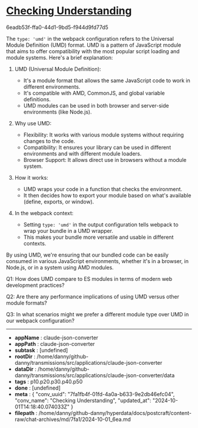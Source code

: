 # [Checking Understanding](https://claude.ai/chat/7fa1fb4f-01fd-4a0a-b633-9e2db46efc04)

6eadb53f-ffa0-44d1-9bd5-f944d9fd77d5

 The `type: 'umd'` in the webpack configuration refers to the Universal Module Definition (UMD) format. UMD is a pattern of JavaScript module that aims to offer compatibility with the most popular script loading and module systems. Here's a brief explanation:

1. UMD (Universal Module Definition):
   - It's a module format that allows the same JavaScript code to work in different environments.
   - It's compatible with AMD, CommonJS, and global variable definitions.
   - UMD modules can be used in both browser and server-side environments (like Node.js).

2. Why use UMD:
   - Flexibility: It works with various module systems without requiring changes to the code.
   - Compatibility: It ensures your library can be used in different environments and with different module loaders.
   - Browser Support: It allows direct use in browsers without a module system.

3. How it works:
   - UMD wraps your code in a function that checks the environment.
   - It then decides how to export your module based on what's available (define, exports, or window).

4. In the webpack context:
   - Setting `type: 'umd'` in the output configuration tells webpack to wrap your bundle in a UMD wrapper.
   - This makes your bundle more versatile and usable in different contexts.

By using UMD, we're ensuring that our bundled code can be easily consumed in various JavaScript environments, whether it's in a browser, in Node.js, or in a system using AMD modules.

Q1: How does UMD compare to ES modules in terms of modern web development practices?

Q2: Are there any performance implications of using UMD versus other module formats?

Q3: In what scenarios might we prefer a different module type over UMD in our webpack configuration?

---

* **appName** : claude-json-converter
* **appPath** : claude-json-converter
* **subtask** : [undefined]
* **rootDir** : /home/danny/github-danny/transmissions/src/applications/claude-json-converter
* **dataDir** : /home/danny/github-danny/transmissions/src/applications/claude-json-converter/data
* **tags** : p10.p20.p30.p40.p50
* **done** : [undefined]
* **meta** : {
  "conv_uuid": "7fa1fb4f-01fd-4a0a-b633-9e2db46efc04",
  "conv_name": "Checking Understanding",
  "updated_at": "2024-10-01T14:18:40.074033Z"
}
* **filepath** : /home/danny/github-danny/hyperdata/docs/postcraft/content-raw/chat-archives/md/7fa1/2024-10-01_6ea.md